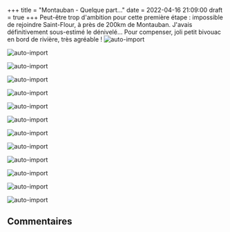 +++
title = "Montauban - Quelque part..."
date = 2022-04-16 21:09:00
draft = true
+++
Peut-être trop d'ambition pour cette première étape : impossible de rejoindre Saint-Flour, à près de 200km de Montauban. J'avais définitivement sous-estimé le dénivelé...
Pour compenser, joli petit bivouac en bord de rivière, très agréable !
![auto-import](https://thumbsnap.com/i/hGHkthAE.jpg)

![auto-import](https://thumbsnap.com/i/NGanXpM1.jpg)

![auto-import](https://thumbsnap.com/i/DfRjXQ6A.jpg)

![auto-import](https://thumbsnap.com/i/MazpU5dy.jpg)

![auto-import](https://thumbsnap.com/i/dAgC5jFa.jpg)

![auto-import](https://thumbsnap.com/i/91Wc9n9v.jpg)

![auto-import](https://thumbsnap.com/i/uRpS9Qxz.jpg)

![auto-import](https://thumbsnap.com/i/kS2Np9BX.jpg)

![auto-import](https://thumbsnap.com/i/gHYswnna.jpg)

![auto-import](https://thumbsnap.com/i/f496HqS4.jpg)

![auto-import](https://thumbsnap.com/i/a1d1194Q.jpg)

![auto-import](https://thumbsnap.com/i/jSbMZ9ij.jpg)

![auto-import](https://thumbsnap.com/i/1suK29C7.jpg)
## Commentaires
